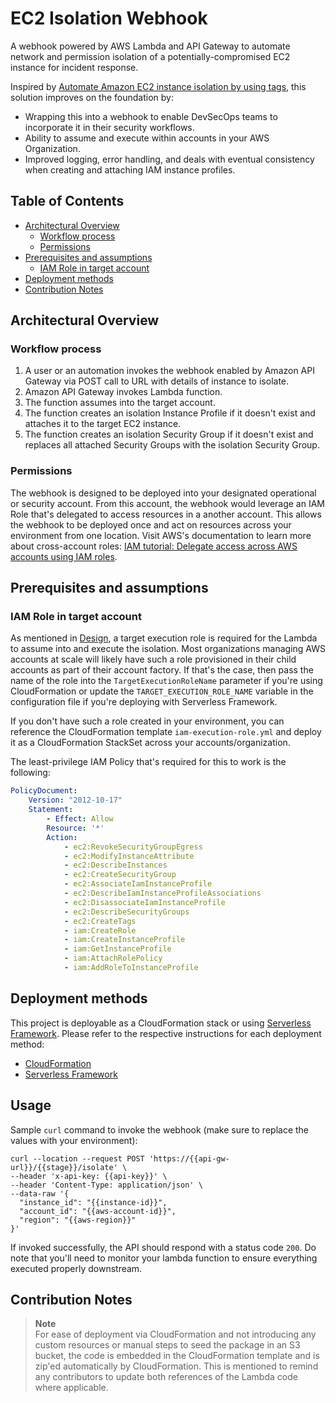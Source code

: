 # EC2 Isolation Webhook

A webhook powered by AWS Lambda and API Gateway to automate network and permission isolation of a potentially-compromised EC2 instance for incident response.

Inspired by [Automate Amazon EC2 instance isolation by using tags](https://aws.amazon.com/blogs/security/automate-amazon-ec2-instance-isolation-by-using-tags/), this solution improves on the foundation by:

- Wrapping this into a webhook to enable DevSecOps teams to incorporate it in their security workflows.
- Ability to assume and execute within accounts in your AWS Organization.
- Improved logging, error handling, and deals with eventual consistency when creating and attaching IAM instance profiles.

## Table of Contents

- [Architectural Overview](#architectural-overview)
  - [Workflow process](#workflow-process)
  - [Permissions](#permissions)
- [Prerequisites and assumptions](#prerequisites-and-assumptions)
  - [IAM Role in target account](#iam-role-in-target-account)
- [Deployment methods](#deployment-methods)
- [Contribution Notes](#contribution-notes)

## Architectural Overview

### Workflow process

1. A user or an automation invokes the webhook enabled by Amazon API Gateway via POST call to URL with details of instance to isolate.
2. Amazon API Gateway invokes Lambda function.
3. The function assumes into the target account.
4. The function creates an isolation Instance Profile if it doesn't exist and attaches it to the target EC2 instance.
5. The function creates an isolation Security Group if it doesn't exist and replaces all attached Security Groups with the isolation Security Group.

### Permissions

The webhook is designed to be deployed into your designated operational or security account. From this account, the webhook would leverage an IAM Role that's delegated to access resources in a another account. This allows the webhook to be deployed once and act on resources across your environment from one location. Visit AWS's documentation to learn more about cross-account roles: [IAM tutorial: Delegate access across AWS accounts using IAM roles](https://docs.aws.amazon.com/IAM/latest/UserGuide/tutorial_cross-account-with-roles.html).

## Prerequisites and assumptions

### IAM Role in target account

As mentioned in [Design](#design), a target execution role is required for the Lambda to assume into and execute the isolation. Most organizations managing AWS accounts at scale will likely have such a role provisioned in their child accounts as part of their account factory. If that's the case, then pass the name of the role into the `TargetExecutionRoleName` parameter if you're using CloudFormation or update the `TARGET_EXECUTION_ROLE_NAME` variable in the configuration file if you're deploying with Serverless Framework.

If you don't have such a role created in your environment, you can reference the CloudFormation template `iam-execution-role.yml` and deploy it as a CloudFormation StackSet across your accounts/organization.

The least-privilege IAM Policy that's required for this to work is the following:

```yaml
PolicyDocument:
    Version: "2012-10-17"
    Statement:
        - Effect: Allow
        Resource: '*'
        Action:
            - ec2:RevokeSecurityGroupEgress
            - ec2:ModifyInstanceAttribute
            - ec2:DescribeInstances
            - ec2:CreateSecurityGroup
            - ec2:AssociateIamInstanceProfile
            - ec2:DescribeIamInstanceProfileAssociations
            - ec2:DisassociateIamInstanceProfile
            - ec2:DescribeSecurityGroups
            - ec2:CreateTags
            - iam:CreateRole
            - iam:CreateInstanceProfile
            - iam:GetInstanceProfile
            - iam:AttachRolePolicy
            - iam:AddRoleToInstanceProfile
```

## Deployment methods

This project is deployable as a CloudFormation stack or using [Serverless Framework](https://serverless.com). Please refer to the respective instructions for each deployment method:

- [CloudFormation](cloudformation/)
- [Serverless Framework](serverless-framework/)

## Usage

Sample `curl` command to invoke the webhook (make sure to replace the values with your environment):

```curl
curl --location --request POST 'https://{{api-gw-url}}/{{stage}}/isolate' \
--header 'x-api-key: {{api-key}}' \
--header 'Content-Type: application/json' \
--data-raw '{
  "instance_id": "{{instance-id}}",
  "account_id": "{{aws-account-id}}",
  "region": "{{aws-region}}"
}'
```

If invoked successfully, the API should respond with a status code `200`. Do note that you'll need to monitor your lambda function to ensure everything executed properly downstream.

## Contribution Notes

> **Note** <br>
> For ease of deployment via CloudFormation and not introducing any custom resources or manual steps to seed the package in an S3 bucket, the code is embedded in the CloudFormation template and is zip'ed automatically by CloudFormation. This is mentioned to remind any contributors to update both references of the Lambda code where applicable.
